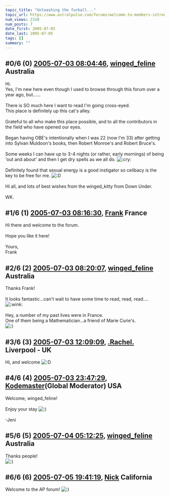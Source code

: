 ```yaml
---
topic_title: "Unleashing the furball..."
topic_url: https://www.astralpulse.com/forums/welcome-to-members-introductions!/unleashing-the-furball
num_views: 2310
num_posts: 7
date_first: 2005-07-03
date_last: 2005-07-05
tags: []
summary: ""
---
```


## \#0/6 (0) [2005-07-03 08:04:46](https://www.astralpulse.com/forums/index.php?msg=168904), [winged_feline](https://www.astralpulse.com/forums/profile/?u=9353) Australia ##
<section>
Hi.
<br>
Yes, I'm new here even though I used to browse through this forum over a year ago, but......
<br>
<br>
There is SO much here I want to read I'm going cross-eyed.
<br>
This place is definitely up this cat's alley.
<br>
<br>
Grateful to all who make this place possible, and to all the contributors in the field who have opened our eyes.
<br>
<br>
Began having OBE's intentionally when I was 22 (now I'm 33) after getting into Sylvan Muldoon's books, then Robert Monroe's and Robert Bruce's.
<br>
<br>
Some weeks I can have up to 3-4 nights (or rather, early mornings) of being 'out and about' and then I get dry spells as we all do.
<img alt=":cry:" class="smiley" src="https://www.astralpulse.com/forums/Smileys/fugue/cry.png" title="Cry"/>
<br>
<br>
Definitely found that sexual energy is a good instigator so celibacy is the key to be free for me.
<img alt=":D" class="smiley" src="https://www.astralpulse.com/forums/Smileys/fugue/cheesy.png" title="Cheesy"/>
<br>
<br>
Hi all, and lots of best wishes from the winged_kitty from Down Under.
<br>
<br>
WK.
</section>

## \#1/6 (1) [2005-07-03 08:16:30](https://www.astralpulse.com/forums/index.php?msg=168905), [Frank](https://www.astralpulse.com/forums/profile/?u=359) France ##
<section>
Hi there and welcome to the forum.
<br>
<br>
Hope you like it here!
<br>
<br>
Yours,
<br>
Frank
</section>

## \#2/6 (2) [2005-07-03 08:20:07](https://www.astralpulse.com/forums/index.php?msg=168906), [winged_feline](https://www.astralpulse.com/forums/profile/?u=9353) Australia ##
<section>
Thanks Frank!
<br>
<br>
It looks fantastic...can't wait to have some time to read, read, read....
<img alt=":wink:" class="smiley" src="https://www.astralpulse.com/forums/Smileys/fugue/wink.png" title="Wink"/>
<br>
<br>
Hey, a number of my past lives were in France.
<br>
One of them being a Mathematician...a friend of Marie Curie's.
<br>
<img alt=":)" class="smiley" src="https://www.astralpulse.com/forums/Smileys/fugue/smiley.png" title="Smiley"/>
</section>

## \#3/6 (3) [2005-07-03 12:09:09](https://www.astralpulse.com/forums/index.php?msg=168935), [.Rachel.](https://www.astralpulse.com/forums/profile/?u=8982) Liverpool - UK ##
<section>
Hi, and welcome
<img alt=":D" class="smiley" src="https://www.astralpulse.com/forums/Smileys/fugue/cheesy.png" title="Cheesy"/>
</section>

## \#4/6 (4) [2005-07-03 23:47:29](https://www.astralpulse.com/forums/index.php?msg=168994), [Kodemaster](https://www.astralpulse.com/forums/profile/?u=426)(Global Moderator) USA ##
<section>
Welcome, winged_feline!
<br>
<br>
Enjoy your stay
<img alt=":)" class="smiley" src="https://www.astralpulse.com/forums/Smileys/fugue/smiley.png" title="Smiley"/>
<br>
<br>
-Jeni
</section>

## \#5/6 (5) [2005-07-04 05:12:25](https://www.astralpulse.com/forums/index.php?msg=169016), [winged_feline](https://www.astralpulse.com/forums/profile/?u=9353) Australia ##
<section>
Thanks people!
<br>
<img alt=":)" class="smiley" src="https://www.astralpulse.com/forums/Smileys/fugue/smiley.png" title="Smiley"/>
</section>

## \#6/6 (6) [2005-07-05 19:41:19](https://www.astralpulse.com/forums/index.php?msg=169165), [Nick](https://www.astralpulse.com/forums/profile/?u=2080) California ##
<section>
Welcome to the AP forum!
<img alt=":)" class="smiley" src="https://www.astralpulse.com/forums/Smileys/fugue/smiley.png" title="Smiley"/>
</section>